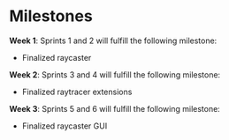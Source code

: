 # Milestones

**Week 1**: Sprints 1 and 2 will fulfill the following milestone: 
- Finalized raycaster 

**Week 2**: Sprints 3 and 4 will fulfill the following milestone: 
- Finalized raytracer extensions 

**Week 3**: Sprints 5 and 6 will fulfill the following milestone:
- Finalized raycaster GUI
